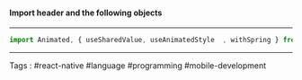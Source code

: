 #### Import header and the following objects 
___
```javascript
import Animated, { useSharedValue, useAnimatedStyle  , withSpring } from 'react-native-reanimated';
```
___
Tags : #react-native #language #programming #mobile-development 